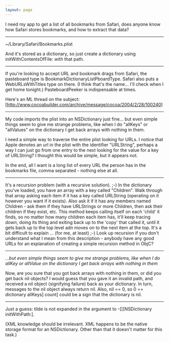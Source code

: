 ```yaml
---
layout: page
---
```


I need my app to get a list of all bookmarks from Safari, does anyone know how Safari stores bookmarks, and how to extract that data?

----

~/Library/Safari/Bookmarks.plist

And it's stored as a dictionary, so just create a dictionary using initWithContentsOfFile: with that path.

----

If you're looking to accept URL and bookmark drags from Safari, the pasteboard type is     BookmarkDictionaryListPboardType. Safari also puts a     WebURLsWithTitles type on there. (I think that's the name... I'll check when I get home tonight.) PasteboardPeeker is indispensable at times.

Here's an ML thread on the subject: [http://www.cocoabuilder.com/archive/message/cocoa/2004/2/28/100240]

----

My code imports the plist into an NSDictionary just fine... but even simple things seem to give me strange problems, like when I do "allKeys" or "allValues" on the dictionary I get back arrays with nothing in them. 

I need a simple way to traverse the entire plist looking for URLs.  I notice that Apple denotes an url in the plist with the identifier "URLString", perhaps a way I can just go from one entry to the next looking for the value for a key of URLString? I thought this would be simple, but it appears not.

In the end, all I want is a long list of every URL the person has in the bookmarks file, comma separated - nothing else at all.

----

It's a recursion problem (with a recursive solution). ;-) In the dictionary you've loaded, you have an array with a key called "Children". Walk through that array asking each item if it has a key called URLString (operating on it however you want if it exists). Also ask it if it has any members named Children - ask them if they have URLStrings or more Children, then ask their children if they exist, etc. This method keeps calling itself on each 'child' it finds, so no matter how many children each item has, it'll keep tracing down, doing its thing and exiting back up to the 'copy' that called it, until it gets back up to the top level adn moves on to the next item at the top. It's a bit difficult to explain ... (for me, at least) ;-) Look up recursion if you don't understand what I mean from this description - anybody have any good URLs for an explanation of creating a simple recursion method in ObjC?

----

*...but even simple things seem to give me strange problems, like when I do     allKey or     allValue on the dictionary I get back arrays with nothing in them*

Now, are you sure that you got back arrays with nothing in them, or did you get back nil objects?  I would guess that you gave it an invalid path, and received a nil object (signifying failure) back as your dictionary.  In turn, messages to the nil object always return nil.  Also,     nil == 0, so     0 == dictionary allKeys] count] could be a sign that the dictionary is nil.

----

Just a guess: tilde is not expanded in the argument to     -[[[NSDictionary initWithPath:].

(XML knowledge should be irrelevant.  XML happens to be the native storage format for an NSDictionary.  Other than that it doesn't matter for this task.)
